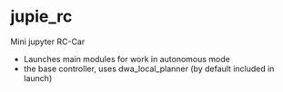 
# jupie_rc

Mini jupyter RC-Car

- Launches main modules for work in autonomous mode
- the base controller, uses dwa_local_planner (by default included in launch)
